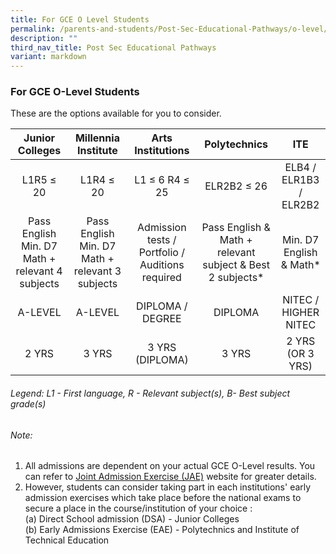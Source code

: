 ```yaml
---
title: For GCE O Level Students
permalink: /parents-and-students/Post-Sec-Educational-Pathways/o-level/
description: ""
third_nav_title: Post Sec Educational Pathways
variant: markdown
---
```

### For GCE O-Level Students

These are the options available for you to consider.

|                 Junior Colleges                 |               Millennia Institute               |                Arts Institutions                 |                        Polytechnics                        |           ITE            |
| :---------------------------------------------: | :---------------------------------------------: | :----------------------------------------------: | :--------------------------------------------------------: | :----------------------: |
|                    L1R5 ≤ 20                    |                    L1R4 ≤ 20                    |                  L1 ≤ 6 R4 ≤ 25                  |                        ELR2B2 ≤ 26                         |  ELB4 / ELR1B3 / ELR2B2  |
| Pass English Min. D7 Math + relevant 4 subjects | Pass English Min. D7 Math + relevant 3 subjects | Admission tests / Portfolio / Auditions required | Pass English &amp; Math + relevant subject &amp; Best 2 subjects\* | Min. D7 English &amp; Math\* |
|                     A-LEVEL                     |                     A-LEVEL                     |                 DIPLOMA / DEGREE                 |                          DIPLOMA                           |   NITEC / HIGHER NITEC   |
|                      2 YRS                      |                      3 YRS                      |                 3 YRS (DIPLOMA)                  |                           3 YRS                            |     2 YRS (OR 3 YRS)     |

###### Legend: L1 - First language, R - Relevant subject(s), B- Best subject grade(s)

###### Note:

1. All admissions are dependent on your actual GCE O-Level results. You can refer to [Joint Admission Exercise (JAE)](https://www.moe.gov.sg/post-secondary/admissions/jae)&nbsp;website for greater details.
2. However, students can consider taking part in each institutions' early admission exercises which take place before the national exams to secure a place in the course/institution of your choice :
   <br>
   (a) Direct School admission (DSA) - Junior Colleges
   <br>
   (b) Early Admissions Exercise (EAE) - Polytechnics and Institute of Technical Education